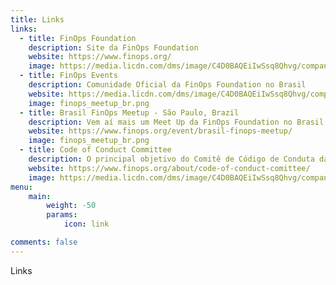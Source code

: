 ```yaml
---
title: Links
links:
  - title: FinOps Foundation
    description: Site da FinOps Foundation
    website: https://www.finops.org/
    image: https://media.licdn.com/dms/image/C4D0BAQEiIwSsq8Qhvg/company-logo_200_200/0/1625869628103?e=2147483647&v=beta&t=BtWhh0UDtZDL9gB8gzie59pDiO8lunG66NlVSL5Pcwg
  - title: FinOps Events
    description: Comunidade Oficial da FinOps Foundation no Brasil
    website: https://media.licdn.com/dms/image/C4D0BAQEiIwSsq8Qhvg/company-logo_200_200/0/1625869628103?e=2147483647&v=beta&t=BtWhh0UDtZDL9gB8gzie59pDiO8lunG66NlVSL5Pcwg
    image: finops_meetup_br.png
  - title: Brasil FinOps Meetup - São Paulo, Brazil
    description: Vem aí mais um Meet Up da FinOps Foundation no Brasil! Estamos muito ansiosos para reunir a comunidade FinOps novamente.
    website: https://www.finops.org/event/brasil-finops-meetup/
    image: finops_meetup_br.png
  - title: Code of Conduct Committee
    description: O principal objetivo do Comitê de Código de Conduta da Fundação FinOps (CoCC) é promover uma comunidade que adote os valores da Fundação e garanta que todos sigam o Código de Conduta. O CoCC investiga incidentes de má conduta de acordo com o Código de Conduta e encoraja denúncias de comportamento inadequado através de um formulário ou por e-mail.
    website: https://www.finops.org/about/code-of-conduct-comittee/
    image: https://media.licdn.com/dms/image/C4D0BAQEiIwSsq8Qhvg/company-logo_200_200/0/1625869628103?e=2147483647&v=beta&t=BtWhh0UDtZDL9gB8gzie59pDiO8lunG66NlVSL5Pcwg
menu:
    main: 
        weight: -50
        params:
            icon: link

comments: false
---
```


Links